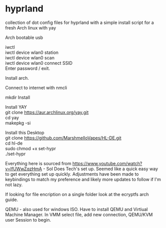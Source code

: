 # hyprland
collection of dot config files for hyprland with a simple install script for a fresh Arch linux with yay

Arch bootable usb

iwctl\
iwctl device wlan0 station\
iwctl device wlan0 scan\
iwctl device wlan0 connect SSID\
Enter password / exit.

Install arch.

Connect to internet with nmcli

mkdir Install

Install YAY\
git clone https://aur.archlinux.org/yay.git \
cd yay\
makepkg -si

Install this Desktop\
git clone https://github.com/MarshmelloVapes/HL-DE.git \
cd hl-de\
sudo chmod +x set-hypr\
./set-hypr


Everything here is sourced from https://www.youtube.com/watch?v=lfUWwZqzHmA - Sol Does Tech's set up. Seemed like a quick easy way to get everything set up quickly. Adjustments have been made to keybindings to match my preference and likely more updates to follow if I'm not lazy.

If looking for file encription on a single folder look at the ecryptfs arch guide.

QEMU - also used for windows ISO.
Have to install QEMU and Virtiual Machine Manager. In VMM select file, add new connection, QEMU/KVM user Session to begin.

